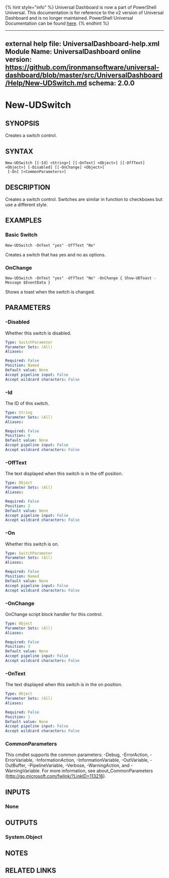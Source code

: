 ﻿{% hint style="info" %}
Universal Dashboard is now a part of PowerShell Universal. This documentation is for reference to the v2 version of Universal Dashboard and is no longer maintained. PowerShell Universal Documentation can be found [here](https://docs.ironmansoftware.com).
{% endhint %}


---
external help file: UniversalDashboard-help.xml
Module Name: UniversalDashboard
online version: https://github.com/ironmansoftware/universal-dashboard/blob/master/src/UniversalDashboard/Help/New-UDSwitch.md
schema: 2.0.0
---

# New-UDSwitch

## SYNOPSIS
Creates a switch control. 

## SYNTAX

```
New-UDSwitch [[-Id] <String>] [[-OnText] <Object>] [[-OffText] <Object>] [-Disabled] [[-OnChange] <Object>]
 [-On] [<CommonParameters>]
```

## DESCRIPTION
Creates a switch control. Switches are similar in function to checkboxes but use a different style.

## EXAMPLES

### Basic Switch
```
New-UDSwitch -OnText "yes" -OffText "No"
```

Creates a switch that has yes and no as options.

### OnChange
```
New-UDSwitch -OnText "yes" -OffText "No" -OnChange { Show-UDToast -Message $EventData }
```

Shows a toast when the switch is changed.

## PARAMETERS

### -Disabled
Whether this switch is disabled.

```yaml
Type: SwitchParameter
Parameter Sets: (All)
Aliases: 

Required: False
Position: Named
Default value: None
Accept pipeline input: False
Accept wildcard characters: False
```

### -Id
The ID of this switch.

```yaml
Type: String
Parameter Sets: (All)
Aliases: 

Required: False
Position: 0
Default value: None
Accept pipeline input: False
Accept wildcard characters: False
```

### -OffText
The text displayed when this switch is in the off position.

```yaml
Type: Object
Parameter Sets: (All)
Aliases: 

Required: False
Position: 2
Default value: None
Accept pipeline input: False
Accept wildcard characters: False
```

### -On
Whether this switch is on.

```yaml
Type: SwitchParameter
Parameter Sets: (All)
Aliases: 

Required: False
Position: Named
Default value: None
Accept pipeline input: False
Accept wildcard characters: False
```

### -OnChange
OnChange script block handler for this control.

```yaml
Type: Object
Parameter Sets: (All)
Aliases: 

Required: False
Position: 3
Default value: None
Accept pipeline input: False
Accept wildcard characters: False
```

### -OnText
The text displayed when this switch is in the on position.

```yaml
Type: Object
Parameter Sets: (All)
Aliases: 

Required: False
Position: 1
Default value: None
Accept pipeline input: False
Accept wildcard characters: False
```

### CommonParameters
This cmdlet supports the common parameters: -Debug, -ErrorAction, -ErrorVariable, -InformationAction, -InformationVariable, -OutVariable, -OutBuffer, -PipelineVariable, -Verbose, -WarningAction, and -WarningVariable. For more information, see about_CommonParameters (http://go.microsoft.com/fwlink/?LinkID=113216).

## INPUTS

### None

## OUTPUTS

### System.Object

## NOTES

## RELATED LINKS



